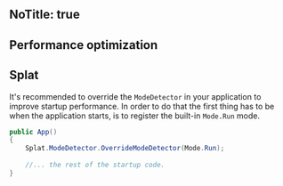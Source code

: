 NoTitle: true
---
## Performance optimization

## Splat

It's recommended to override the `ModeDetector` in your application to improve startup performance. In order to do that the first thing has to be when the application starts, is to register the built-in `Mode.Run` mode.

```csharp
public App()
{
    Splat.ModeDetector.OverrideModeDetector(Mode.Run);
    
    //... the rest of the startup code.
}
```
